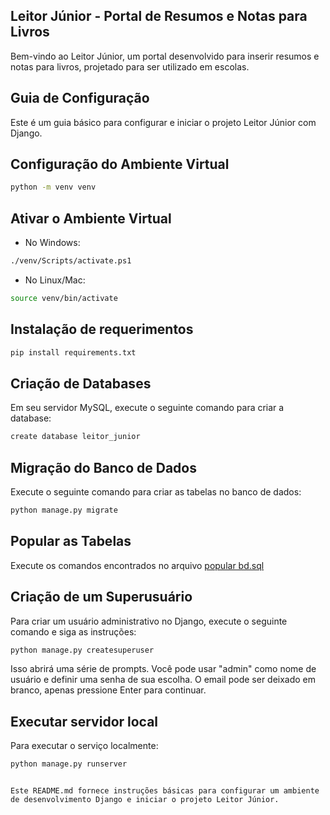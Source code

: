 
## Leitor Júnior - Portal de Resumos e Notas para Livros

Bem-vindo ao Leitor Júnior, um portal desenvolvido para inserir resumos e notas para livros, projetado para ser utilizado em escolas.

## Guia de Configuração

Este é um guia básico para configurar e iniciar o projeto Leitor Júnior com Django.

## Configuração do Ambiente Virtual

```bash
python -m venv venv
```

## Ativar o Ambiente Virtual

- No Windows:

```bash
./venv/Scripts/activate.ps1
```

- No Linux/Mac:

```bash
source venv/bin/activate
```

## Instalação de requerimentos

```bash
pip install requirements.txt
```
## Criação de Databases

 Em seu servidor MySQL, execute o seguinte comando para criar a database:
 ```bash
create database leitor_junior
```

## Migração do Banco de Dados

Execute o seguinte comando para criar as tabelas no banco de dados:

```bash
python manage.py migrate
```
## Popular as Tabelas

Execute os comandos encontrados no arquivo [popular bd.sql](https://github.com/JacobsenNando/PIA3/blob/main/popular%20bd.sql)

## Criação de um Superusuário

Para criar um usuário administrativo no Django, execute o seguinte comando e siga as instruções:

```bash
python manage.py createsuperuser
```

Isso abrirá uma série de prompts. Você pode usar "admin" como nome de usuário e definir uma senha de sua escolha. O email pode ser deixado em branco, apenas pressione Enter para continuar.

## Executar servidor local

Para executar o serviço localmente:

```bash
python manage.py runserver
```
```

Este README.md fornece instruções básicas para configurar um ambiente de desenvolvimento Django e iniciar o projeto Leitor Júnior.

